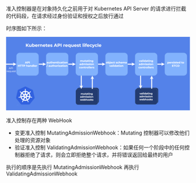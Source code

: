 准入控制器是在对象持久化之前用于对 Kubernetes API Server 的请求进行拦截的代码段，在请求经过身份验证和授权之后放行通过

时序图如下所示：

![image-20230506105627557](.assets/Admission/image-20230506105627557.png)

准入控制存在两种 WebHook

- 变更准入控制 MutatingAdmissionWebhook：Mutating 控制器可以修改他们处理的资源对象
- 验证准入控制 ValidatingAdmissionWebhook：如果任何一个阶段中的任何控制器拒绝了请求，则会立即拒绝整个请求，并将错误返回给最终的用户

执行的顺序是先执行 MutatingAdmissionWebhook 再执行 ValidatingAdmissionWebhook

